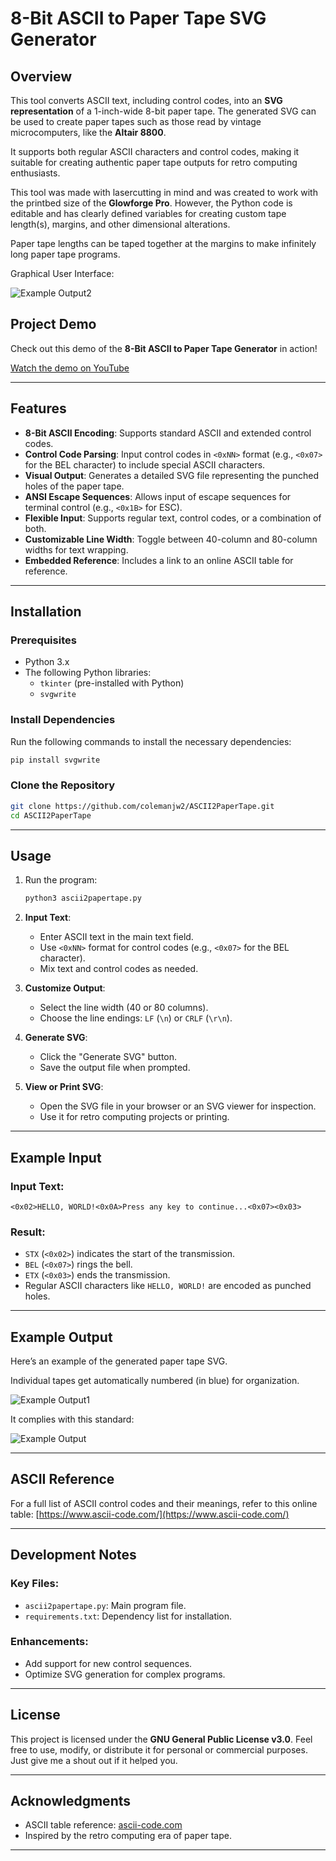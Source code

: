 # 8-Bit ASCII to Paper Tape SVG Generator

## Overview
This tool converts ASCII text, including control codes, into an **SVG representation** of a 1-inch-wide 8-bit paper tape. The generated SVG can be used to create paper tapes such as those read by vintage microcomputers, like the **Altair 8800**. 

It supports both regular ASCII characters and control codes, making it suitable for creating authentic paper tape outputs for retro computing enthusiasts.

This tool was made with lasercutting in mind and was created to work with the printbed size of the **Glowforge Pro**. However, the Python code is editable and has clearly defined variables for creating custom tape length(s), margins, and other dimensional alterations. 

Paper tape lengths can be taped together at the margins to make infinitely long paper tape programs.

Graphical User Interface:

![Example Output2](examples/example_output2.png)

## Project Demo

Check out this demo of the **8-Bit ASCII to Paper Tape Generator** in action!

[Watch the demo on YouTube](https://www.youtube.com/watch?v=EPgzjeAySPs)



---

## Features
- **8-Bit ASCII Encoding**: Supports standard ASCII and extended control codes.
- **Control Code Parsing**: Input control codes in `<0xNN>` format (e.g., `<0x07>` for the BEL character) to include special ASCII characters.
- **Visual Output**: Generates a detailed SVG file representing the punched holes of the paper tape.
- **ANSI Escape Sequences**: Allows input of escape sequences for terminal control (e.g., `<0x1B>` for ESC).
- **Flexible Input**: Supports regular text, control codes, or a combination of both.
- **Customizable Line Width**: Toggle between 40-column and 80-column widths for text wrapping.
- **Embedded Reference**: Includes a link to an online ASCII table for reference.

---

## Installation
### Prerequisites
- Python 3.x
- The following Python libraries:
  - `tkinter` (pre-installed with Python)
  - `svgwrite`

### Install Dependencies
Run the following commands to install the necessary dependencies:
```bash
pip install svgwrite
```

### Clone the Repository
```bash
git clone https://github.com/colemanjw2/ASCII2PaperTape.git
cd ASCII2PaperTape
```

---

## Usage
1. Run the program:
   ```bash
   python3 ascii2papertape.py
   ```
2. **Input Text**:
   - Enter ASCII text in the main text field.
   - Use `<0xNN>` format for control codes (e.g., `<0x07>` for the BEL character).
   - Mix text and control codes as needed.

3. **Customize Output**:
   - Select the line width (40 or 80 columns).
   - Choose the line endings: `LF` (`\n`) or `CRLF` (`\r\n`).

4. **Generate SVG**:
   - Click the "Generate SVG" button.
   - Save the output file when prompted.

5. **View or Print SVG**:
   - Open the SVG file in your browser or an SVG viewer for inspection.
   - Use it for retro computing projects or printing.

---

## Example Input
### Input Text:
```plaintext
<0x02>HELLO, WORLD!<0x0A>Press any key to continue...<0x07><0x03>
```

### Result:
- `STX` (`<0x02>`) indicates the start of the transmission.
- `BEL` (`<0x07>`) rings the bell.
- `ETX` (`<0x03>`) ends the transmission.
- Regular ASCII characters like `HELLO, WORLD!` are encoded as punched holes.

---

## Example Output
Here’s an example of the generated paper tape SVG. 

Individual tapes get automatically numbered (in blue) for organization.

![Example Output1](examples/example_output1.png)

It complies with this standard:

![Example Output](examples/example_output.png)


---

## ASCII Reference
For a full list of ASCII control codes and their meanings, refer to this online table:
[https://www.ascii-code.com/](https://www.ascii-code.com/)

---

## Development Notes
### Key Files:
- `ascii2papertape.py`: Main program file.
- `requirements.txt`: Dependency list for installation.

### Enhancements:
- Add support for new control sequences.
- Optimize SVG generation for complex programs.

---

## License
This project is licensed under the **GNU General Public License v3.0**. Feel free to use, modify, or distribute it for personal or commercial purposes. Just give me a shout out if it helped you. 

---

## Acknowledgments
- ASCII table reference: [ascii-code.com](https://www.ascii-code.com/)
- Inspired by the retro computing era of paper tape.

---
